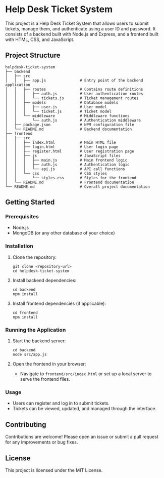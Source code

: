 # Help Desk Ticket System

This project is a Help Desk Ticket System that allows users to submit tickets, manage them, and authenticate using a user ID and password. It consists of a backend built with Node.js and Express, and a frontend built with HTML, CSS, and JavaScript.

## Project Structure

```
helpdesk-ticket-system
├── backend
│   ├── src
│   │   ├── app.js               # Entry point of the backend application
│   │   ├── routes               # Contains route definitions
│   │   │   ├── auth.js          # User authentication routes
│   │   │   └── tickets.js       # Ticket management routes
│   │   ├── models               # Database models
│   │   │   ├── user.js          # User model
│   │   │   └── ticket.js        # Ticket model
│   │   └── middleware           # Middleware functions
│   │       └── auth.js          # Authentication middleware
│   ├── package.json             # NPM configuration file
│   └── README.md                # Backend documentation
├── frontend
│   ├── src
│   │   ├── index.html           # Main HTML file
│   │   ├── login.html           # User login page
│   │   ├── register.html        # User registration page
│   │   ├── js                   # JavaScript files
│   │   │   ├── main.js          # Main frontend logic
│   │   │   ├── auth.js          # Authentication logic
│   │   │   └── api.js           # API call functions
│   │   └── css                  # CSS styles
│   │       └── styles.css       # Styles for the frontend
│   └── README.md                # Frontend documentation
└── README.md                    # Overall project documentation
```

## Getting Started

### Prerequisites

- Node.js
- MongoDB (or any other database of your choice)

### Installation

1. Clone the repository:
   ```
   git clone <repository-url>
   cd helpdesk-ticket-system
   ```

2. Install backend dependencies:
   ```
   cd backend
   npm install
   ```

3. Install frontend dependencies (if applicable):
   ```
   cd frontend
   npm install
   ```

### Running the Application

1. Start the backend server:
   ```
   cd backend
   node src/app.js
   ```

2. Open the frontend in your browser:
   - Navigate to `frontend/src/index.html` or set up a local server to serve the frontend files.

### Usage

- Users can register and log in to submit tickets.
- Tickets can be viewed, updated, and managed through the interface.

## Contributing

Contributions are welcome! Please open an issue or submit a pull request for any improvements or bug fixes.

## License

This project is licensed under the MIT License.